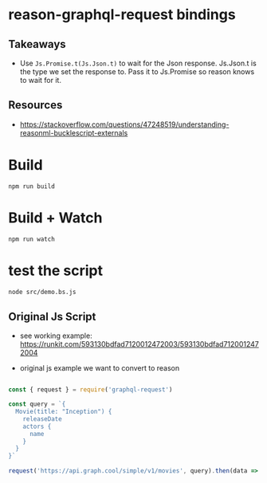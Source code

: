 # reason-graphql-request bindings

## Takeaways

- Use `Js.Promise.t(Js.Json.t)` to wait for the Json response. Js.Json.t is the type we set the response to. Pass it to Js.Promise so reason knows to wait for it.

## Resources

- https://stackoverflow.com/questions/47248519/understanding-reasonml-bucklescript-externals

# Build
```
npm run build
```

# Build + Watch

```
npm run watch
```

# test the script
```sh
node src/demo.bs.js
```

## Original Js Script
- see working example: https://runkit.com/593130bdfad7120012472003/593130bdfad7120012472004

- original js example we want to convert to reason
```js

const { request } = require('graphql-request')

const query = `{
  Movie(title: "Inception") {
    releaseDate
    actors {
      name
    }
  }
}`
  
request('https://api.graph.cool/simple/v1/movies', query).then(data => console.log(data))
```

